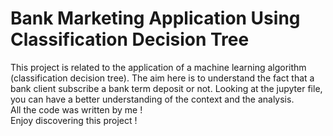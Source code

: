 # Bank Marketing Application Using Classification Decision Tree
This project is related to the application of a machine learning algorithm (classification decision tree). The aim here is to understand the fact that a bank client subscribe a bank term deposit or not. Looking at the jupyter file, you can have a better understanding of the context and the analysis.<br>
All the code was written by me !<br>
Enjoy discovering this project !
